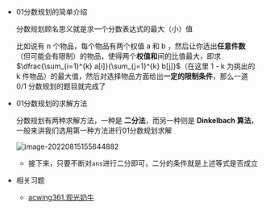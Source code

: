- 01分数规划的简单介绍

  分数规划顾名思义就是求一个分数表达式的最大（小）值

  比如说有 n 个物品，每个物品有两个权值 a 和 b ，然后让你选出**任意件数**（但可能会有限制）的物品，使得两个**权值和**间的比值最大，即求 $\dfrac{\sum_{i=1}^{k} a[i]}{\sum_{j=1}^{k} b[j]}$（在这里 1 -  k 为挑出的 k 件物品）的最大值，然后对选择物品方面给出**一定的限制条件**，那么一道 0/1 分数规划的题目就完成了

  

- 01分数规划的求解方法

  分数规划有两种求解方法，一种是 **二分法**，而另一种则是 **Dinkelbach 算法**，一般来讲我们选用第一种方法进行01分数规划求解

  ![image-20220815155644882](http://www.cdn.liver0377.xyz/typora/202208151556950.png)

  - 接下来，只要不断对`ans`进行二分即可，二分的条件就是上述等式是否成立





- 相关习题
  - [acwing361.观光奶牛](https://www.acwing.com/problem/content/363/)